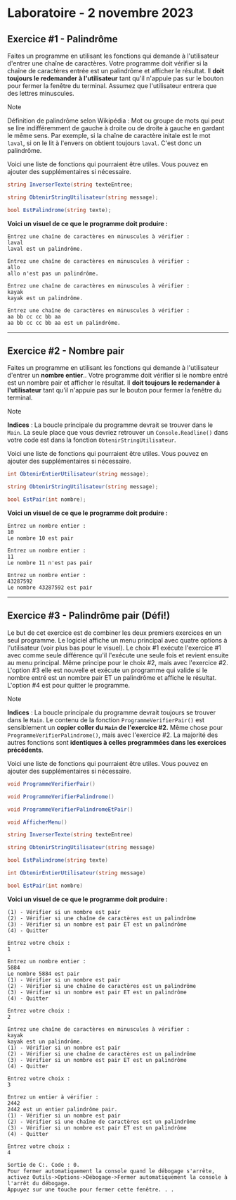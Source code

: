 # Laboratoire - 2 novembre 2023

## Exercice #1 - Palindrôme

Faites un programme en utilisant les fonctions qui demande à l'utilisateur d'entrer une chaîne de caractères. Votre programme doit vérifier si la chaîne de caractères entrée est un palindrôme et afficher le résultat. Il __doit toujours le redemander à l'utilisateur__ tant qu'il n'appuie pas sur le bouton pour fermer la fenêtre du terminal. Assumez que l'utilisateur entrera que des lettres minuscules.
> [!NOTE]
> Définition de palindrôme selon Wikipédia : Mot ou groupe de mots qui peut se lire indifféremment de gauche à droite ou de droite à gauche en gardant le même sens.
> Par exemple, si la chaîne de caractère initale est le mot `laval`, si on le lit à l'envers on obtient toujours `laval`. C'est donc un palindrôme.

Voici une liste de fonctions qui pourraient être utiles. Vous pouvez en ajouter des supplémentaires si nécessaire.
```c#
string InverserTexte(string texteEntree;
```
```c#
string ObtenirStringUtilisateur(string message);
```
```c#
bool EstPalindrome(string texte);
```

__Voici un visuel de ce que le programme doit produire :__ 
```console
Entrez une chaîne de caractères en minuscules à vérifier :
laval
laval est un palindrôme.

Entrez une chaîne de caractères en minuscules à vérifier :
allo
allo n'est pas un palindrôme.

Entrez une chaîne de caractères en minuscules à vérifier :
kayak
kayak est un palindrôme.

Entrez une chaîne de caractères en minuscules à vérifier :
aa bb cc cc bb aa
aa bb cc cc bb aa est un palindrôme.
```
---
## Exercice #2 - Nombre pair
Faites un programme en utilisant les fonctions qui demande à l'utilisateur d'entrer un __nombre entier__.. Votre programme doit vérifier si le nombre entré est un nombre pair et afficher le résultat. Il __doit toujours le redemander à l'utilisateur__ tant qu'il n'appuie pas sur le bouton pour fermer la fenêtre du terminal.

> [!NOTE]
> __Indices__ : La boucle principale du programme devrait se trouver dans le `Main`.
> La seule place que vous devriez retrouver un `Console.Readline()` dans votre code est dans la fonction `ObtenirStringUtilisateur`.

Voici une liste de fonctions qui pourraient être utiles. Vous pouvez en ajouter des supplémentaires si nécessaire.
```c#
int ObtenirEntierUtilisateur(string message);
```
```c#
string ObtenirStringUtilisateur(string message);
```
```c#
bool EstPair(int nombre);
```

__Voici un visuel de ce que le programme doit produire :__ 
```console
Entrez un nombre entier :
10
Le nombre 10 est pair

Entrez un nombre entier :
11
Le nombre 11 n'est pas pair

Entrez un nombre entier :
43287592
Le nombre 43287592 est pair
```
---
## Exercice #3 - Palindrôme pair (Défi!)
Le but de cet exercice est de combiner les deux premiers exercices en un seul programme. Le logiciel affiche un menu principal avec quatre options à l'utilisateur (voir plus bas pour le visuel). Le choix #1 exécute l'exercice #1 avec comme seule différence qu'il l'exécute une seule fois et revient ensuite au menu principal. Même principe pour le choix #2, mais avec l'exercice #2. L'option #3 elle est nouvelle et exécute un programme qui valide si le nombre entré est un nombre pair ET un palindrôme et affiche le résultat. L'option #4 est pour quitter le programme.

> [!NOTE]
> __Indices__ : La boucle principale du programme devrait toujours se trouver dans le `Main`.
> Le contenu de la fonction `ProgrammeVerifierPair()` est sensiblement un __copier coller du `Main` de l'exercice #2.__ Même chose pour `ProgrammeVerifierPalindrome()`, mais avec l'exercice #2. La majorité des autres fonctions sont __identiques à celles programmées dans les exercices précédents__.

Voici une liste de fonctions qui pourraient être utiles. Vous pouvez en ajouter des supplémentaires si nécessaire.
```c#
void ProgrammeVerifierPair()
```
```c#
void ProgrammeVerifierPalindrome()
```
```c#
void ProgrammeVerifierPalindromeEtPair()
```
```c#
void AfficherMenu()
```
```c#
string InverserTexte(string texteEntree)
```
```c#
string ObtenirStringUtilisateur(string message)
```
```c#
bool EstPalindrome(string texte)
```
```c#
int ObtenirEntierUtilisateur(string message)
```
```c#
bool EstPair(int nombre)
```
__Voici un visuel de ce que le programme doit produire :__ 
```console
(1) - Vérifier si un nombre est pair
(2) - Vérifier si une chaîne de caractères est un palindrôme
(3) - Vérifier si un nombre est pair ET est un palindrôme
(4) - Quitter

Entrez votre choix :
1

Entrez un nombre entier :
5884
Le nombre 5884 est pair
(1) - Vérifier si un nombre est pair
(2) - Vérifier si une chaîne de caractères est un palindrôme
(3) - Vérifier si un nombre est pair ET est un palindrôme
(4) - Quitter

Entrez votre choix :
2

Entrez une chaîne de caractères en minuscules à vérifier :
kayak
kayak est un palindrôme.
(1) - Vérifier si un nombre est pair
(2) - Vérifier si une chaîne de caractères est un palindrôme
(3) - Vérifier si un nombre est pair ET est un palindrôme
(4) - Quitter

Entrez votre choix :
3

Entrez un entier à vérifier :
2442
2442 est un entier palindrôme pair.
(1) - Vérifier si un nombre est pair
(2) - Vérifier si une chaîne de caractères est un palindrôme
(3) - Vérifier si un nombre est pair ET est un palindrôme
(4) - Quitter

Entrez votre choix :
4

Sortie de C:. Code : 0.
Pour fermer automatiquement la console quand le débogage s'arrête, activez Outils->Options->Débogage->Fermer automatiquement la console à l'arrêt du débogage.
Appuyez sur une touche pour fermer cette fenêtre. . .
```
